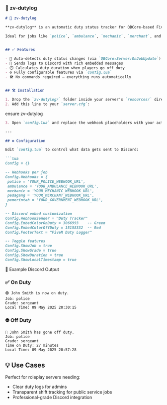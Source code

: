 
### 📄 **zv-dutylog**

```markdown
# 🚨 zv-dutylog

**zv-dutylog** is an automatic duty status tracker for QBCore-based FiveM servers. It logs when players go **on duty** and **off duty**, and sends detailed, beautifully formatted logs to Discord using webhooks.

Ideal for jobs like `police`, `ambulance`, `mechanic`, `merchant`, and `government`.


## ✅ Features

- 🔄 Auto-detects duty status changes (via `QBCore:Server:OnJobUpdate`)
- 💬 Sends logs to Discord with rich embedded messages
- ⏱️ Calculates duty duration when players go off duty
- ⚙️ Fully configurable features via `config.lua`
- 🛠️ No commands required — everything runs automatically


## 🛠 Installation

1. Drop the `zv-dutylog/` folder inside your server's `resources/` directory.
2. Add this line to your `server.cfg`:
```

ensure zv-dutylog

```markdown
3. Open `config.lua` and replace the webhook placeholders with your actual Discord webhook URLs.

---

## ⚙️ Configuration

Edit `config.lua` to control what data gets sent to Discord:

```lua
Config = {}

-- Webhooks per job
Config.Webhooks = {
 police = 'YOUR_POLICE_WEBHOOK_URL',
 ambulance = 'YOUR_AMBULANCE_WEBHOOK_URL',
 mechanic = 'YOUR_MECHANIC_WEBHOOK_URL',
 pedagang = 'YOUR_MERCHANT_WEBHOOK_URL',
 pemerintah = 'YOUR_GOVERNMENT_WEBHOOK_URL',
}

-- Discord embed customization
Config.WebhookSender = "Duty Tracker"
Config.EmbedColorOnDuty = 3066993    -- Green
Config.EmbedColorOffDuty = 15158332  -- Red
Config.FooterText = "FiveM Duty Logger"

-- Toggle features
Config.ShowJob = true
Config.ShowGrade = true
Config.ShowDuration = true
Config.ShowLocalTimestamp = true
```



💬 Example Discord Output

### ✅ On Duty

```
🟢 John Smith is now on duty.
Job: police
Grade: sergeant
Local Time: 09 May 2025 20:30:15
```

### ⛔ Off Duty

```
🔴 John Smith has gone off duty.
Job: police
Grade: sergeant
Time on Duty: 27 minutes
Local Time: 09 May 2025 20:57:28
```


## 💡 Use Cases

Perfect for roleplay servers needing:

* Clear duty logs for admins
* Transparent shift tracking for public service jobs
* Professional-grade Discord integration

